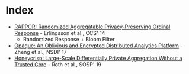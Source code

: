 # Index

* [RAPPOR: Randomized Aggregatable Privacy-Preserving Ordinal Response](https://static.googleusercontent.com/media/research.google.com/en//pubs/archive/42852.pdf) - Erlingsson et al., CCS' 14
  * Randomized Response + Bloom Filter
* [Opaque: An Oblivious and Encrypted Distributed Analytics Platform](https://people.eecs.berkeley.edu/~wzheng/opaque.pdf) - Zheng et al., NSDI' 17
* [Honeycrisp: Large-Scale Differentially Private Aggregation Without a Trusted Core](https://www.cis.upenn.edu/~ahae/papers/honeycrisp-sosp2019.pdf) - Roth et al., SOSP' 19



